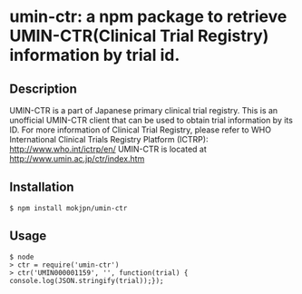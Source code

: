 # umin-ctr: a npm package to retrieve UMIN-CTR(Clinical Trial Registry) information by trial id.

## Description

UMIN-CTR is a part of Japanese primary clinical trial registry. This is an unofficial UMIN-CTR client that can be used to obtain trial information by its ID.
For more information of Clinical Trial Registry, please refer to WHO International Clinical Trials Registry Platform (ICTRP): http://www.who.int/ictrp/en/
UMIN-CTR is located at http://www.umin.ac.jp/ctr/index.htm

## Installation

```
$ npm install mokjpn/umin-ctr
```

## Usage

```
$ node
> ctr = require('umin-ctr')
> ctr('UMIN000001159', '', function(trial) { console.log(JSON.stringify(trial));});
```
